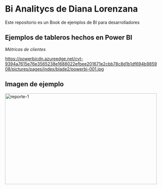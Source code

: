 # Bi Analitycs de Diana Lorenzana

Este repositorio es un Book de ejemplos de BI para desarrolladores

## Ejemplos de tableros hechos en Power BI

*Métricas de clientes*

https://powerbicdn.azureedge.net/cvt-9394a7615e76e3565238e1688022efbee201671e2cbb78c8d1b1df694b985908/pictures/pages/index/blade2/powerbi-001.jpg

## Imagen de ejemplo

<img src="https://powerbicdn.azureedge.net/cvt-9394a7615e76e3565238e1688022efbee201671e2cbb78c8d1b1df694b985908/pictures/pages/index/blade2/powerbi-001.jpg" alt="reporte-1" width="500" height="300">

